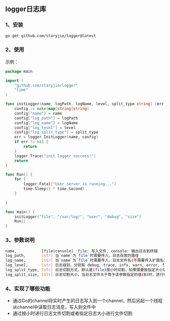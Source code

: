 ## logger日志库

### 1、安装
```bash
go get github.com/staryjie/logger@latest
```

### 2、使用

示例：
```go
package main

import (
	"github.com/staryjie/logger"
	"time"
)

func initLogger(name, logPath, logName, level, split_type string) (err error) {
	config := make(map[string]string)
	config["name"] = name
	config["log_path"] = logPath
	config["log_name"] = logName
	config["log_level"] = level
	config["log_split_type"] = split_type
	err = logger.InitLogger(name, config)
	if err != nil {
		return
	}
	logger.Trace("init logger success!")
	return
}

func Run() {
	for {
		logger.Fatal("User server is running...")
		time.Sleep(1 * time.Second)
	}

}

func main() {
	initLogger("file", "/var/log/", "user", "debug", "size")
	Run()
}
```

### 3、参数说明

```bash
name,           [file|console]  file: 写入文件, console: 输出日志到终端
log_path,       [str] 当`name`为`file`时需要传入，日志存放的路径
log_name,       [str] 当`name`为`file`时需要传入，日志文件名(不需要传入扩展名)
log_level,      [str] 日志级别，分别有 debug, trace, info, warn, error, fatal等
log_split_type, [str] 日志切割方式，默认是(file)按小时切割，如果需要按指定大小切割需要传入`size`和另一个参数`log_split_size`
log_split_size, [str] 日志切割大小，当日志文件大于等于该参数指定的值(B)时，进行切割，默认是100M，也就是 [104857600]
```

### 4、实现了哪些功能

- 通过Go的channel将实时产生的日志写入到一个channel，然后另起一个线程从channel中读取日志消息，写入到文件中
- 通过按小时进行日志文件切割或者指定日志大小进行文件切割